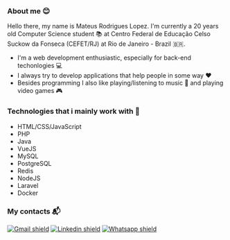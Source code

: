 ### About me :blush:

Hello there, my name is Mateus Rodrigues Lopez. I'm currently a 20 years old Computer Science student :books: at Centro Federal de Educação Celso Suckow da Fonseca (CEFET/RJ) at Rio de Janeiro - Brazil :brazil:.

- I'm a web development enthusiastic, especially for back-end techonlogies :computer:
- I always try to develop applications that help people in some way :heart:
- Besides programming I also like playing/listening to music :musical_note: and playing video games :video_game:

### Technologies that i mainly work with :hammer:

- HTML/CSS/JavaScript 
- PHP 
- Java 
- VueJS 
- MySQL 
- PostgreSQL 
- Redis 
- NodeJS 
- Laravel 
- Docker 

### My contacts :mailbox_with_mail:

[![Gmail shield](https://img.shields.io/badge/-Gmail-b23121?logo=Gmail&logoColor=white&link=mailto:mateusrlopez@gmail.com&style=for-the-badge)](mailto:mateusrlopez@gmail.com)
[![Linkedin shield](https://img.shields.io/badge/-Linkedin-0072b1?logo=Linkedin&link=https://www.linkedin.com/in/mateus-lopez-95060019b/&style=for-the-badge)](https://www.linkedin.com/in/mateus-lopez-95060019b/)
[![Whatsapp shield](https://img.shields.io/badge/-Whatsapp-25d366?logo=Whatsapp&logoColor=white&link=https://wa.me/5521984093527&style=for-the-badge)](https://wa.me/5521984093527)
